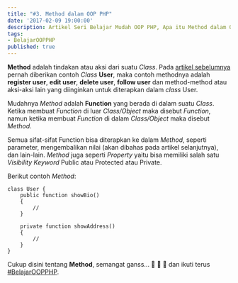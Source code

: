 ```yaml
---
title: "#3. Method dalam OOP PHP"
date: '2017-02-09 19:00:00'
description: Artikel Seri Belajar Mudah OOP PHP, Apa itu Method dalam OOP PHP ? Di sini akan saya jelaskan...
tags:
- BelajarOOPPHP
published: true
---
```


**Method** adalah tindakan atau aksi dari suatu *Class*. Pada <a href="https://khoerodin.id/class-dan-property-dalam-oop-php/" target="_blank">artikel sebelumnya</a> pernah diberikan contoh *Class* **User**, maka contoh methodnya adalah **register user**, **edit user**, **delete user**, **follow user** dan method-method atau aksi-aksi lain yang diinginkan untuk diterapkan dalam *class* User.

Mudahnya *Method* adalah **Function** yang berada di dalam suatu *Class*. Ketika membuat *Function* di luar *Class/Object* maka disebut *Function*, namun ketika membuat *Function* di dalam *Class/Object* maka disebut *Method*. 

Semua sifat-sifat Function bisa diterapkan ke dalam *Method*, seperti parameter, mengembalikan nilai (akan dibahas pada artikel selanjutnya), dan lain-lain. *Method* juga seperti *Property* yaitu bisa memiliki salah satu *Visibility Keyword* Public atau Protected atau Private. 

Berikut contoh *Method*:

```
class User {
	public function showBio()
	{
		//
	}

	private function showAddress()
	{
		//
	}
}
```

Cukup disini tentang **Method**, semangat ganss... :muscle: :muscle: :muscle: dan ikuti terus <a href="https://khoerodin.id/tag/#BelajarOOPPHP" target="_blank">#BelajarOOPPHP</a>.